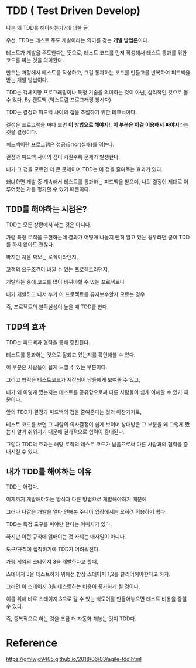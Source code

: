 # TDD ( Test Driven Develop)

나는 왜 TDD를 해야하는가?에 대한 글

우선, TDD는 테스트 주도 개발이라는 의미를 갖는 **개발 방법론**이다.

테스트가 개발을 주도한다는 뜻으로, 테스트 코드를 먼저 작성해서 테스트 통과를 위한 코드를 짜는 것을 의미한다.

만드는 과정에서 테스트를 작성하고, 그걸 통과하는 코드를 만들고를 반복하여 피드백을 받는 개발 방법이다.

TDD는 객체지향 프로그래밍이나 특정 기술을 의미하는 것이 아닌, 심리적인 것으로 볼 수 있다. By 켄트백 (익스트림 프로그래밍 창시자)

TDD는 결정과 피드백 사이의 갭을 조절하기 위한 테크닉이다.

결정은 프로그램을 짜다 보면 **이 방법으로 해야지!**, **이 부분은 이걸 이용해서 짜야지**라는 것을 결정이다.

피드백이란 프로그램은 성공/Error(실패)를 겪는다.

결정과 피드백 사이의 갭이 커질수록 문제가 발생한다.

내가 그 갭을 모르면 더 큰 문제이며 TDD는 이 갭을 줄여주는 효과가 있다.

왜냐하면 개발 중 계속해서 테스트를 통과하는 피드백을 받으며, 나의 결정이 제대로 이루어졌는 가를 평가할 수 있기 때문이다.

## TDD를 해야하는 시점은?

TDD는 모든 상황에서 하는 것은 아니다.

가령 특정 로직을 구현하는데 결과가 어떻게 나올지 뻔히 알고 있는 경우라면 굳이 TDD를 하지 않아도 괜찮다.

하지만 처음 짜보는 로직이라던지,

고객의 요구조건이 바뀔 수 있는 프로젝트라던지,

개발하는 중에 코드를 많이 바꿔야할 수 있는 프로젝트나

내가 개발하고 나서 누가 이 프로젝트를 유지보수할지 모르는 경우

즉, 프로젝트의 불확실성이 높을 때 TDD를 한다.

## TDD의 효과

TDD는 피드백과 협력을 통해 증진된다.

테스트를 통과하는 것으로 잘되고 있는지를 확인해볼 수 있다.

이 부분은 사람들이 쉽게 느낄 수 있는 부분이다.

그리고 협력은 테스트코드가 저장되어 남들에게 보여줄 수 있고,

내가 왜 이렇게 짰는지는 테스트를 공유함으로써 다른 사람들이 쉽게 이해할 수 있기 때문이다.

앞의 TDD가 결정과 피드백의 갭을 줄여준다는 것과 마찬가지로,

테스트 코드를 보면 그 사람의 의사결정이 쉽게 보이며 상대방은 그 부분을 왜 그렇게 짰는지 알기 쉬워지기 때문에 결과적으로 협력이 증대된다.

그렇다 TDD의 효과는 해당 로직의 테스트 코드가 남음으로써 다른 사람과의 협력을 증대시킬 수 있다.

## 내가 TDD를 해야하는 이유

TDD는 어렵다.

이제까지 개발해야하는 방식과 다른 방법으로 개발해야하기 때문에

그러나 나같은 개발을 얼마 안해본 주니어 입장에서는 오히려 적용하기 쉽다.

TDD는 특정 도구를 써야만 한다는 이미지가 있다.

하지만 이런 규칙에 얽매이는 것 자체는 애자일이 아니다.

도구/규칙에 집착하기에 TDD가 어려워진다.

가령 게임의 스테이지 3을 개발한다고 할때,

스테이지 3을 테스트하기 위해선 항상 스테이지 1,2를 클리어해야한다고 하자.

그러면 이 스테이지 3을 테스트하는 비용이 증가하게 될 것이다.

이를 위해 바로 스테이지 3으로 갈 수 있는 백도어를 만들어놓으면 테스트 비용을 줄일 수 있다.

즉, 중복적으로 하는 것을 조금 더 자동화 해놓는 것이 TDD다.


# Reference

https://gmlwjd9405.github.io/2018/06/03/agile-tdd.html